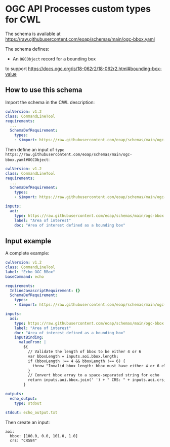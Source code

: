 # OGC API Processes custom types for CWL

The schema is available at https://raw.githubusercontent.com/eoap/schemas/main/ogc-bbox.yaml

The schema defines: 

- An `OGCObject` record for a bounding box

to support https://docs.ogc.org/is/18-062r2/18-062r2.html#bounding-box-value

## How to use this schema

Import the schema in the CWL description:

```yaml
cwlVersion: v1.2
class: CommandLineTool
requirements:
  ...
  SchemaDefRequirement:
    types:
    - $import: https://raw.githubusercontent.com/eoap/schemas/main/ogc-bbox.yaml
```

Then define an input of `type` `https://raw.githubusercontent.com/eoap/schemas/main/ogc-bbox.yaml#OGCObject`:

```yaml
cwlVersion: v1.2
class: CommandLineTool
requirements:
  ...
  SchemaDefRequirement:
    types:
    - $import: https://raw.githubusercontent.com/eoap/schemas/main/ogc-bbox.yaml

inputs:
  aoi:
    type: https://raw.githubusercontent.com/eoap/schemas/main/ogc-bbox.yaml#OGCObject
    label: "Area of interest"
    doc: "Area of interest defined as a bounding box"
```

## Input example

A complete example:

```yaml
cwlVersion: v1.2
class: CommandLineTool
label: "Echo OGC BBox"
baseCommand: echo

requirements:
  InlineJavascriptRequirement: {}
  SchemaDefRequirement:
    types:
    - $import: https://raw.githubusercontent.com/eoap/schemas/main/ogc-bbox.yaml

inputs:
  aoi:
    type: https://raw.githubusercontent.com/eoap/schemas/main/ogc-bbox.yaml#OGCObject
    label: "Area of interest"
    doc: "Area of interest defined as a bounding box"
    inputBinding:
      valueFrom: |
        ${
          // Validate the length of bbox to be either 4 or 6
          var bboxLength = inputs.aoi.bbox.length;
          if (bboxLength !== 4 && bboxLength !== 6) {
            throw "Invalid bbox length: bbox must have either 4 or 6 elements.";
          }
          // Convert bbox array to a space-separated string for echo
          return inputs.aoi.bbox.join(' ') + " CRS: " + inputs.aoi.crs;
        }

outputs:
  echo_output:
    type: stdout

stdout: echo_output.txt
```

Then create an input: 

```
aoi:
  bbox: [100.0, 0.0, 101.0, 1.0]
  crs: "CRS84"
```